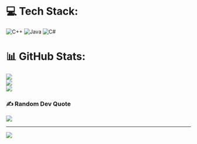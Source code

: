 
# 💻 Tech Stack:
![C++](https://img.shields.io/badge/c++-%2300599C.svg?style=for-the-badge&logo=c%2B%2B&logoColor=white) ![Java](https://img.shields.io/badge/java-%23ED8B00.svg?style=for-the-badge&logo=openjdk&logoColor=white) ![C#](https://img.shields.io/badge/c%23-%23239120.svg?style=for-the-badge&logo=csharp&logoColor=white)
# 📊 GitHub Stats:
![](https://github-readme-stats.vercel.app/api?username=kirotaka&theme=dark&hide_border=false&include_all_commits=false&count_private=false)<br/>
![](https://nirzak-streak-stats.vercel.app/?user=kirotaka&theme=dark&hide_border=false)<br/>
![](https://github-readme-stats.vercel.app/api/top-langs/?username=kirotaka&theme=dark&hide_border=false&include_all_commits=false&count_private=false&layout=compact)

### ✍️ Random Dev Quote
![](https://quotes-github-readme.vercel.app/api?type=horizontal&theme=dark)

---
[![](https://visitcount.itsvg.in/api?id=kirotaka&icon=0&color=0)](https://visitcount.itsvg.in)

<!-- Proudly created with GPRM ( https://gprm.itsvg.in ) -->